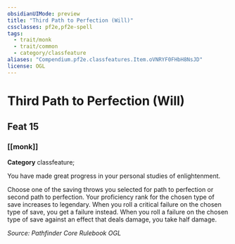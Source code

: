 ```yaml
---
obsidianUIMode: preview
title: "Third Path to Perfection (Will)"
cssclasses: pf2e,pf2e-spell
tags:
  - trait/monk
  - trait/common
  - category/classfeature
aliases: "Compendium.pf2e.classfeatures.Item.oVNRYF0FHbH8NsJD"
license: OGL
---
```

# Third Path to Perfection (Will)
## Feat 15
### [[monk]]

**Category** classfeature; 




You have made great progress in your personal studies of enlightenment.

Choose one of the saving throws you selected for path to perfection or second path to perfection. Your proficiency rank for the chosen type of save increases to legendary. When you roll a critical failure on the chosen type of save, you get a failure instead. When you roll a failure on the chosen type of save against an effect that deals damage, you take half damage.

*Source: Pathfinder Core Rulebook*
*OGL*